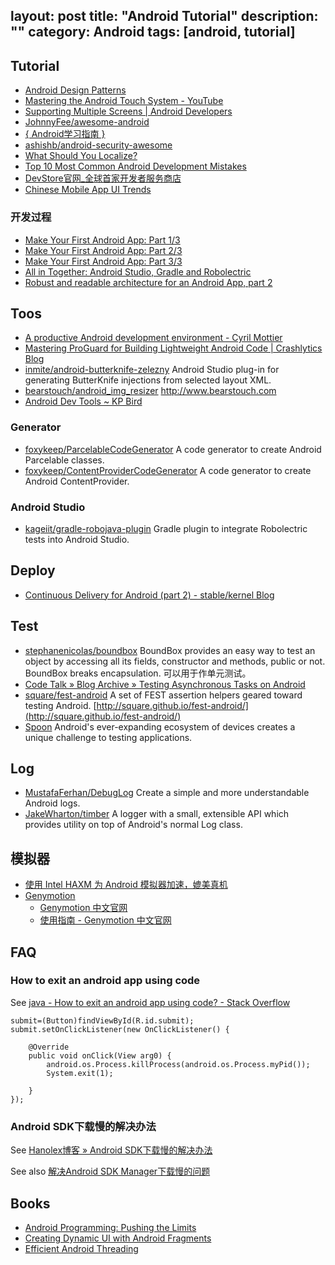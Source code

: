 layout: post
title: "Android Tutorial"
description: ""
category: Android
tags: [android, tutorial]
---

## Tutorial

- [Android Design Patterns](http://www.salttiger.com/android-design-patterns/)
- [Mastering the Android Touch System - YouTube](https://www.youtube.com/watch?v=EZAoJU-nUyI)
- [Supporting Multiple Screens | Android Developers](http://developer.android.com/guide/practices/screens_support.html)
- [JohnnyFee/awesome-android](https://github.com/JohnnyFee/awesome-android)
- [{ Android学习指南 }](http://android.yaohuiji.com/)
- [ashishb/android-security-awesome](https://github.com/ashishb/android-security-awesome)
- [What Should You Localize?](http://blog.danlew.net/2014/09/08/what-should-i-localize)
- [Top 10 Most Common Android Development Mistakes](http://www.toptal.com/android/top-10-most-common-android-development-mistakes)
- [DevStore官网_全球首家开发者服务商店](http://www.devstore.cn/)
- [Chinese Mobile App UI Trends](http://dangrover.com/blog/2014/12/01/chinese-mobile-app-ui-trends.html)

### 开发过程

- [Make Your First Android App: Part 1/3](http://www.raywenderlich.com/56107/make-first-android-app-part-1)
- [Make Your First Android App: Part 2/3](http://www.raywenderlich.com/56109/make-first-android-app-part-2)
- [Make Your First Android App: Part 3/3](http://www.raywenderlich.com/56111/make-first-android-app-part-3)
- [All in Together: Android Studio, Gradle and Robolectric](http://www.bignerdranch.com/blog/all-in-together-android-studio-gradle-and-robolectric)
- [Robust and readable architecture for an Android App, part 2](http://blog.joanzapata.com/robust-and-readable-part-2-introducing-async-service)

<!--more-->

## Toos

- [A productive Android development environment - Cyril Mottier](http://cyrilmottier.com/2013/06/27/a-productive-android-development-environment/)
- [Mastering ProGuard for Building Lightweight Android Code | Crashlytics Blog](http://www.crashlytics.com/blog/mastering-proguard-for-building-lightweight-android-code/)
- [inmite/android-butterknife-zelezny](https://github.com/inmite/android-butterknife-zelezny) Android Studio plug-in for generating ButterKnife injections from selected layout XML.
- [bearstouch/android_img_resizer](https://github.com/bearstouch/android_img_resizer) <http://www.bearstouch.com>
- [Android Dev Tools ~ KP Bird](http://www.kpbird.com/p/android-dev-tools.html)

### Generator

- [foxykeep/ParcelableCodeGenerator](https://github.com/foxykeep/ParcelableCodeGenerator) A code generator to create Android Parcelable classes.
- [foxykeep/ContentProviderCodeGenerator](https://github.com/foxykeep/ContentProviderCodeGenerator) A code generator to create Android ContentProvider.

### Android Studio

- [kageiit/gradle-robojava-plugin](https://github.com/kageiit/gradle-robojava-plugin) Gradle plugin to integrate Robolectric tests into Android Studio.

## Deploy

- [Continuous Delivery for Android (part 2) - stable/kernel Blog](http://stablekernel.com/blog/continuous-delivery-android-part-2)

## Test

- [stephanenicolas/boundbox](https://github.com/stephanenicolas/boundbox) BoundBox provides an easy way to test an object by accessing all its fields, constructor and methods, public or not. BoundBox breaks encapsulation. 可以用于作单元测试。
- [Code Talk » Blog Archive » Testing Asynchronous Tasks on Android](http://codetalk.de/?p=43)
- [square/fest-android](https://github.com/square/fest-android) A set of FEST assertion helpers geared toward testing Android. [http://square.github.io/fest-android/](http://square.github.io/fest-android/)
- [Spoon](http://square.github.io/spoon/) Android's ever-expanding ecosystem of devices creates a unique challenge to testing applications. 

## Log

- [MustafaFerhan/DebugLog](https://github.com/MustafaFerhan/DebugLog) Create a simple and more understandable Android logs.
- [JakeWharton/timber](https://github.com/JakeWharton/timber) A logger with a small, extensible API which provides utility on top of Android's normal Log class.

## 模拟器

- [使用 Intel HAXM 为 Android 模拟器加速，媲美真机](http://www.cnblogs.com/beginor/archive/2013/01/13/2858228.html)
- [Genymotion](http://www.genymotion.com/)
    - [Genymotion 中文官网](http://www.genymotion.cn/#theme=home)
    - [使用指南 - Genymotion 中文官网](http://www.genymotion.cn/#theme=guide)

## FAQ

### How to exit an android app using code

See [java - How to exit an android app using code? - Stack Overflow](http://stackoverflow.com/questions/17719634/how-to-exit-an-android-app-using-code)

```
submit=(Button)findViewById(R.id.submit);
submit.setOnClickListener(new OnClickListener() {

    @Override
    public void onClick(View arg0) {
		android.os.Process.killProcess(android.os.Process.myPid());
        System.exit(1);

    }
});
```

### Android SDK下载慢的解决办法

See [Hanolex博客 » Android SDK下载慢的解决办法](http://hanolex.org/archives/300.html)

See also [解决Android SDK Manager下载慢的问题](http://www.opensoce.com/3035.html)

## Books

- [Android Programming: Pushing the Limits](http://www.salttiger.com/android-programming-pushing-limits/)
- [Creating Dynamic UI with Android Fragments](http://www.salttiger.com/creating-dynamic-ui-android-fragments/)
- [Efficient Android Threading](http://www.salttiger.com/efficient-android-threading/)
